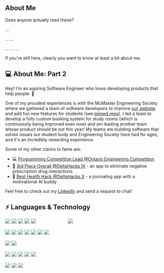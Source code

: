 ## About Me
Does anyone actually read these?

...

...
...

...
...
...

If you're still here, clearly you want to know at least a bit about me.

## :computer: About Me: Part 2
Hey! I'm an aspiring Software Engineer who loves developing products that help people. :wave:

One of my proudest experiences is with the McMaster Engineering Society where we gathered a team of software developers to improve [our website](https://www.macengsociety.ca/) and add fun new features for students (see [pinned repo](https://github.com/McMaster-Engineering-Society/MES-Website-App-Router)). I led a team to develop a fully custom booking system for study rooms (which is continuously being improved even now) and am leading another team whose product should be out this year! My teams are building software that solves issues our student body and Engineering Society have had for ages, and it's an incredibly rewarding experience.

Some of my other claims to fame are:
- :computer: [Programming Competition Lead @Ontario Engineering Competition](https://www.linkedin.com/posts/kyle-hagerman-se_what-a-weekend-at-the-ontario-engineering-activity-7296954533425917952-uope?utm_source=share&utm_medium=member_desktop&rcm=ACoAADfaWEcBdC0j1c09zJFNEe2KwpuIz95fElU)
- :3rd_place_medal: [3rd Place Overall @DeltaHacks IX](https://github.com/HagOrMan/Medisafe) - an app to eliminate negative prescription drug interactions
- :seedling: [Best Health Hack @DeltaHacks X](https://github.com/HagOrMan/DinoMind) - a journaling app with a motivational AI buddy

Feel free to check out my [LinkedIn](https://www.linkedin.com/in/kyle-hagerman-se/) and send a request to chat!

## ⚡ Languages & Technology
<div style="display: flex; justify-content: space-between; align-items: flex-start;">
    <!-- Left Column (Icons) -->
    <div style="flex-grow: 1; flex-wrap: wrap; display: flex; flex-direction: column; gap: 20px;">
        <div style="display: flex; gap: 5px; flex-wrap: wrap;">
            <img src="https://img.shields.io/badge/JavaScript-F7DF1E?style=for-the-badge&logo=javascript&logoColor=black" />
            <img src="https://img.shields.io/badge/TypeScript-3178C6?style=for-the-badge&logo=typescript&logoColor=white" />
            <img src="https://img.shields.io/badge/React-61DAFB?style=for-the-badge&logo=react&logoColor=white" />
            <img src="https://img.shields.io/badge/Next.js-000000?style=for-the-badge&logo=nextdotjs&logoColor=white" />
            <img src="https://img.shields.io/badge/Angular-DD0031?style=for-the-badge&logo=angular&logoColor=white" />
        </div>
        <div style="display: flex; gap: 5px; flex-wrap: wrap;">
            <img src="https://img.shields.io/badge/Node.js-43853D?style=for-the-badge&logo=nodedotjs&logoColor=white" />
            <img src="https://img.shields.io/badge/Express.js-404D59?style=for-the-badge&logo=express&logoColor=white" />
            <img src="https://img.shields.io/badge/Python-3776AB?style=for-the-badge&logo=python&logoColor=white" />
            <img src="https://img.shields.io/badge/Java-007396?style=for-the-badge" />
            <img src="https://img.shields.io/badge/C%23-239120?style=for-the-badge" />
            <img src="https://img.shields.io/badge/Selenium-43B02A?style=for-the-badge&logo=selenium&logoColor=white" />
            <img src="https://img.shields.io/badge/Playwright-37535f?style=for-the-badge" />
        </div>
        <div style="display: flex; gap: 5px; flex-wrap: wrap;">
            <img src="https://img.shields.io/badge/AI-008080?style=for-the-badge&logo=openai&logoColor=white" />
            <img src="https://img.shields.io/badge/Machine%20Learning-FF6F00?style=for-the-badge&logo=tensorflow&logoColor=white" />
        </div>
        <div style="display: flex; gap: 5px; flex-wrap: wrap;">
            <img src="https://img.shields.io/badge/SQL-4479A1?style=for-the-badge&logo=sqlite&logoColor=white" />
            <img src="https://img.shields.io/badge/MongoDB-47A248?style=for-the-badge&logo=mongodb&logoColor=white" />
            <img src="https://img.shields.io/badge/Microsoft%20Azure-0089D6?style=for-the-badge" />
            <img src="https://img.shields.io/badge/Google%20Cloud-4285F4?style=for-the-badge&logo=googlecloud&logoColor=white" />
            <img src="https://img.shields.io/badge/Docker-2496ED?style=for-the-badge&logo=docker&logoColor=white" />
        </div>
        <div style="display: flex; gap: 5px; flex-wrap: wrap;">
            <img src="https://img.shields.io/badge/HTML5-E34F26?style=for-the-badge&logo=html5&logoColor=white" />
            <img src="https://img.shields.io/badge/CSS3-1572B6?style=for-the-badge&logo=css3&logoColor=white" />
            <img src="https://img.shields.io/badge/Tailwind_CSS-06B6D4?style=for-the-badge&logo=tailwind-css&logoColor=white" />
        </div>
    </div>
    <!-- Right Column (GitHub Stats) -->
    <div style="min-width: 300px; max-width: 80%; flex-grow: 1; flex-shrink: 0; justify-content: center; align-items: center;">
        <img style="padding-bottom: 20px;" src="https://github-readme-stats.vercel.app/api/top-langs/?username=HagOrMan&layout=donut-vertical&border_radius=7&langs_count=6&cache_seconds=1800" />
    </div>
</div>
